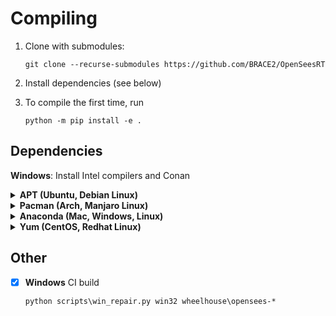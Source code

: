 # Compiling

1. Clone with submodules:

   ``` shell
   git clone --recurse-submodules https://github.com/BRACE2/OpenSeesRT
   ```

2. Install dependencies (see below)


3. To compile the first time, run

    ``` shell
    python -m pip install -e .
    ```

## Dependencies



**Windows**: Install Intel compilers and Conan


<details><summary><b>APT (Ubuntu, Debian Linux)</b></summary>

| Dependency  | Package              |
|:------------|:---------------------|
| LAPACK      | `liblapack-dev`      |
| BLAS        | `libblas-dev`        |
| Tcl\*       | `tcl-dev`            |

</details>
<details>
<summary>
<b>Pacman (Arch, Manjaro Linux)</b>
</summary>

The Pacman package manager

| Dependency  | Package       |
|:------------|:--------------|
| LAPACK      | `lapack`      |
| BLAS        | `blas`        |
| Tcl\*       | `tcl`         |

</details>
<details>
<summary>
<b>Anaconda (Mac, Windows, Linux)</b>
</summary>

When using conda, you need to ensure that CMake only finds conda
compilers. It is best to install the following packages

``` shell
conda install -c conda-forge fortran-compiler cxx-compiler c-compiler openblas
```

| Dependency  | Package       | Channel       |
|:------------|:--------------|:--------------|
| LAPACK      | `lapack`      |               |
| BLAS        | `blas`        |               |

</details>
</details>
<details>
<summary>
<b>Yum (CentOS, Redhat Linux)</b>
</summary>

| Dependency | Package        |
|------------|----------------|
| LAPACK     | `lapack-devel` |
| Tcl\*      | `tcl-devel`    |

</details>

## Other

- [x] **Windows** CI build

  ``` shell
  python scripts\win_repair.py win32 wheelhouse\opensees-*
  ```
